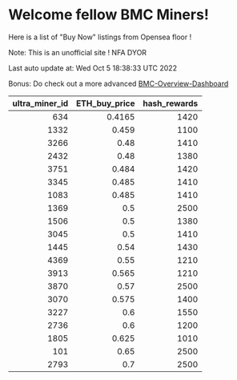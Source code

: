# Welcome fellow BMC Miners!
Here is a list of "Buy Now" listings from Opensea floor !

Note: This is an unofficial site ! NFA DYOR

Last auto update at: Wed Oct  5 18:38:33 UTC 2022

Bonus: Do check out a more advanced [BMC-Overview-Dashboard](https://dune.com/defifunk/BMC-Overview-Dashboard)


|   ultra_miner_id |   ETH_buy_price |   hash_rewards |
|-----------------:|----------------:|---------------:|
|              634 |          0.4165 |           1420 |
|             1332 |          0.459  |           1100 |
|             3266 |          0.48   |           1410 |
|             2432 |          0.48   |           1380 |
|             3751 |          0.484  |           1420 |
|             3345 |          0.485  |           1410 |
|             1083 |          0.485  |           1410 |
|             1369 |          0.5    |           2500 |
|             1506 |          0.5    |           1380 |
|             3045 |          0.5    |           1410 |
|             1445 |          0.54   |           1430 |
|             4369 |          0.55   |           1210 |
|             3913 |          0.565  |           1210 |
|             3870 |          0.57   |           2500 |
|             3070 |          0.575  |           1400 |
|             3227 |          0.6    |           1550 |
|             2736 |          0.6    |           1200 |
|             1805 |          0.625  |           1010 |
|              101 |          0.65   |           2500 |
|             2793 |          0.7    |           2500 |